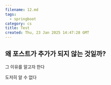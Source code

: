 ```yaml
---
filename: 12.md
tags:
  - springboot
category: cs
title: Test
created: Thu, 23 Jan 2025 14:47:28 GMT
---
```


## 왜 포스트가 추가가 되지 않는 것일까?

그 이유를 알고자 한다

도저히 알 수 없다